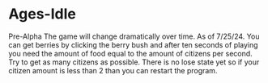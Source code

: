 # Ages-Idle
Pre-Alpha 
The game will change dramatically over time. 
As of 7/25/24. 
You can get berries by clicking the berry bush and after ten seconds of playing you need the amount of food equal to the amount of citizens per second. 
Try to get as many citizens as possible. 
There is no lose state yet so if your citizen amount is less than 2 than you can restart the program. 
